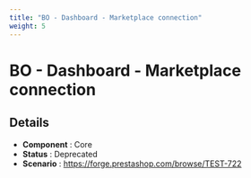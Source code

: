 ```yaml
---
title: "BO - Dashboard - Marketplace connection"
weight: 5
---
```


# BO - Dashboard - Marketplace connection
## Details
* **Component** : Core
* **Status** : Deprecated
* **Scenario** : https://forge.prestashop.com/browse/TEST-722

